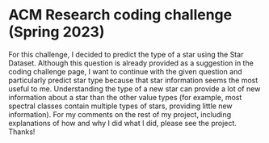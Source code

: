# ACM Research coding challenge (Spring 2023)

For this challenge, I decided to predict the type of a star using the Star Dataset. Although this question is already provided as a suggestion in the coding challenge page, I want to continue with the given question and particularly predict star type because that star information seems the most useful to me. Understanding the type of a new star can provide a lot of new information about a star than the other value types (for example, most spectral classes contain multiple types of stars, providing little new information). For my comments on the rest of my project, including explanations of how and why I did what I did, please see the project. Thanks!

